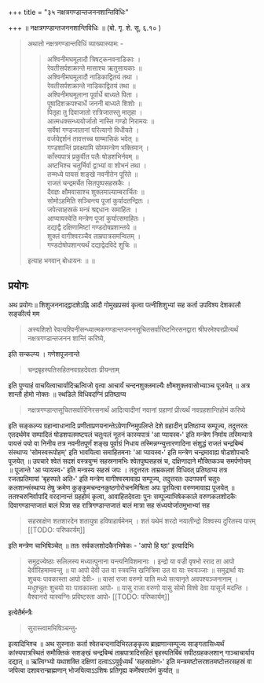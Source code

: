 +++
title = "३५ नक्षत्रगण्डान्तजननशान्तिविधिः"

+++
॥ नक्षत्रगण्डान्तजननशान्तिविधिः ॥ (बो. गृ. शे. सू. ६.१० ) 

> अथातो नक्षत्रगण्डान्तविधिं व्याख्यास्यामः -
>
>> अश्विनीमघमूलादौ त्रिषट्कनवनाडिकाः ।  
रेवतीसर्पशक्रान्ते मासाश्च ऋतुसायकाः ॥  
अश्विनीमघमूलादौ नाडिकाद्वितयं तथा ।  
रेवतीसर्पशक्रान्ते नाडिकाद्वितयं तथा ॥  
अश्विनीमघमूलाना पूर्वार्धे बाध्यते पिता ।  
पूषादिशक्रपश्चार्धे जननी बाध्यते शिशोः ॥  
पितृहा तु दिवाजातो रात्रिजातस्तु मातृहा ।  
आत्मधक्सन्ध्ययोर्जातो नास्ति गण्डो निरामयः ॥  
सर्वेषां गण्डजातानां परित्यागो विधीयते ।  
वर्जयेद्दर्शनं तावत्तच्च षाण्मासिकं भवेत् ॥  
गण्डशान्तिं प्रवक्ष्यामि सोममन्त्रेण भक्तिमान् ।  
काँस्यपात्रं प्रकुर्वीत पलैः षोडशभिर्नवम् ॥  
अष्टभिश्च चतुर्भिर्वा द्वाभ्यां वा शोभनं तथा ।  
तन्मध्ये पायसं शङ्खे नवनीतेन पूरिते ॥  
राजतं चन्द्रमर्चेत सितपुष्पसहस्रकैः ।  
दैवज्ञः क्षौमवासाश्च शुक्लमाल्याम्बरार्चितः ॥  
सोमोऽहमिति सञ्चिन्त्य पूजां कुर्यादतन्द्रितः ।  
जपेत्साहस्रकं मन्त्रं श्रद्दधानः समाहितः ।  
आप्यायस्वेति मन्त्रेण पूजां कुर्यात्समाहितः ।  
दद्याद्वै दक्षिणामिष्टां गण्डदोषप्रशान्तये ॥  
शुक्लं वागीश्वरञ्चैव ताम्रपात्रसमन्वितम् ।  
गण्डदोषोपशान्त्यर्थं दद्याद्वेदविदे शुचिः ॥ 
>
> इत्याह भगवान् बोधायनः ॥ ॥

## प्रयोगः

अथ प्रयोगः॥ शिशुजननाद्द्वादशेऽह्नि आदौ गोमुखप्रसवं कृत्वा पत्नीशिशुभ्यां सह कर्ता उपविश्य देशकालौ सङ्कीर्त्य मम 

> अस्यशिशो रेवत्यश्विनीसन्ध्यात्मकगण्डान्तजननसूचितसर्वारिष्टनिरसनद्वारा श्रीपरमेश्वरप्रीत्यर्थं नक्षत्रगण्डान्तजनन शान्तिं करिष्ये, 

इति सन्कल्प्य । गणेशपूजनान्ते 

> चन्द्रबृहस्पतिसहितनवग्रहदेवताः प्रीयन्ताम्

इति पुण्याहं वाचयित्वाचार्यादिऋत्विजो वृत्वा आचार्यं चन्दनशुक्लमाल्यैः क्षौमशुक्लवासोभ्याञ्च पूजयेत् ॥ अत्र शान्तौ होमो नोक्तः ॥ स्थडिले विधिवदग्निं प्रतिष्ठाप्य 

> नक्षत्रगण्डान्तसूचितसर्वारिनिरसनार्थं आदित्यादीनां नवानां ग्रहाणां प्रीत्यर्थं नवग्रहशान्तिहोमं करिष्ये

इति सङ्कल्प्य ग्रहान्वाधानादि प्रणीताप्रणयनान्तेऽग्रेणाग्निमुपलिप्ते देशे ग्रहादीन् प्रतिष्ठाप्य सम्पूज्य, तदुत्तरतः एतदर्थमेव सम्पादितं षोडशपलमष्टपलं चतुःपलं नूतनं कास्यपात्रं 'आ प्यायस्व॰' इति मन्त्रेण निर्माय तस्मिन्पात्रे पायसं पयो वा निनीय तत्र नवनीतपूर्णं शङ्ख पूर्वाग्रं निधाय तस्मिन्नग्न्युत्तारणादिना संशुद्धं राजतं चन्द्रबिम्बं संस्थाप्य 'सोमस्वरूपोहम्' इति भावयित्वा समाहितमनाः 'आ प्यायस्व॰' इति मन्त्रेण चन्द्रमावाह्य षोडशोपचारैः पूजयेत् ॥ उपचारे श्वेतं सदशं वस्त्रयुग्मं सहस्रनामभिः श्वेतपुष्पसहस्रं च, दक्षिणादाने मौक्तिकञ्च समर्पणोयम् ॥ पूजान्ते 'आ प्यायस्व॰' इति मन्त्रस्य सहस्रं जपः । तदुत्तरतः ताम्रकलशं विधिवत् प्रतिष्ठाप्य तत्र रजतप्रतिमायां 'बृहस्पते अति॰' इति मन्त्रेण वागीश्वरमावाह्य सम्पूज्य, तदुत्तरतः उदगपवर्गं चतुरः कलशान्संस्थाप्य तेषु क्रमेण कुङ्कुमचन्दनकुष्ठगोरोचनमिश्रिता अपः पूरयित्वा वरुणमावाह्य पूजयेत् ॥ ततश्चरुनिर्वापादि वरदानान्तं ग्रहहोमं कृत्वा, आवाहितदेवताः पुनः सम्पूज्याभिषेककाले वरुणकलशोदकैः दिवागण्डान्तजातं बालं पित्रा सह रात्रिगण्डान्तजातं बालं मात्रा सह संध्ययोर्जातमुभाभ्यां सह 

> सहस्राक्षेण शतशारदेन शतायुषा हविषाहार्षमेनम् । शतं यथेमं शरदो नयातीन्द्रो विश्वस्य दुरितस्य पारम्
[[TODO: परिष्कार्यम्]]

इति मन्त्रेण चाभिषिञ्चेत् ॥ ततः सर्वकलशोदकैरभिषेकः - 'आपो हि ष्ठा' इत्यादिभिः 

> समुद्रज्येष्ठाः सलिलस्य मध्यात्पुनाना यन्त्यनिविशमानाः । इन्द्रो या वज्री वृषभो रराद ता आपो देवीरिहमामवन्तु ॥ या आपो देवी उत वा स्त्रवन्ति खनित्रिमा उत वा याः स्वयञ्जाः ॥ समुद्रार्था याः शुचयः पावकास्ता आपो देवीः॰ ॥ यासां राजा वरुणो याति मध्ये सत्यानृते अवपश्यञ्जनानाम् । मधुश्चुतः शुचयो याः पावकास्ता आपो॰ ॥ यासु राजा वरुणो यासु सोमो विश्वे देवा यासूर्ज मदन्ति । वैश्वानरो यास्वग्निः प्रविष्टस्ता आपो॰
[[TODO: परिष्कार्यम्]]

इत्येतैर्मन्त्रैः 

> सुरास्त्वामभिषिञ्चन्तु॰

इत्यादिभिश्च ॥ अथ सुस्नातः कर्ता श्वेतचन्दनादिभिरलङ्कृत्य ब्राह्मणान्सम्पूज्य साङ्गतासिध्यर्थं कांस्यपात्रस्थितं समौक्तिकं सशङ्खं चन्द्रबिम्बं ताम्रपात्रादिसहितं बृहस्पतिबिंबं सपीठग्रहकलशान् गाञ्चाचार्याय दद्यात् ॥ ऋत्विग्भ्यो यथाशक्ति दक्षिणां दत्वाऽऽयुर्वृध्यर्थं 'सहस्राक्षेण॰' इति मन्त्रमष्टोत्तरशतमष्टोत्तरसहस्रं वा जपित्वा दशावरान्ब्राह्मणान् भोजयित्वाऽऽशिषः प्रतिगृह्य कर्मेश्वरार्पणं कुर्यात् ॥